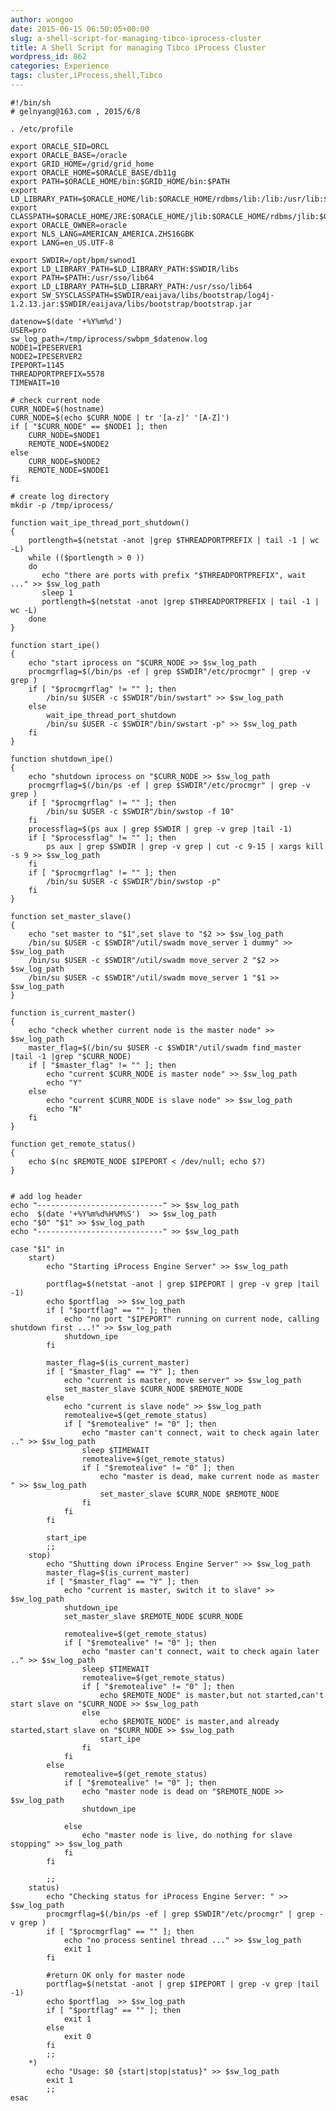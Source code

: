 ```yaml
---
author: wongoo
date: 2015-06-15 06:50:05+00:00
slug: a-shell-script-for-managing-tibco-iprocess-cluster
title: A Shell Script for managing Tibco iProcess Cluster
wordpress_id: 862
categories: Experience
tags: cluster,iProcess,shell,Tibco
---
```



    #!/bin/sh
    # gelnyang@163.com , 2015/6/8
    
    . /etc/profile
    
    export ORACLE_SID=ORCL
    export ORACLE_BASE=/oracle
    export GRID_HOME=/grid/grid_home
    export ORACLE_HOME=$ORACLE_BASE/db11g
    export PATH=$ORACLE_HOME/bin:$GRID_HOME/bin:$PATH
    export LD_LIBRARY_PATH=$ORACLE_HOME/lib:$ORACLE_HOME/rdbms/lib:/lib:/usr/lib:$LD_LIBRARY_PATH
    export CLASSPATH=$ORACLE_HOME/JRE:$ORACLE_HOME/jlib:$ORACLE_HOME/rdbms/jlib:$ORACLE_HOME/network/jlib
    export ORACLE_OWNER=oracle
    export NLS_LANG=AMERICAN_AMERICA.ZHS16GBK
    export LANG=en_US.UTF-8
    
    export SWDIR=/opt/bpm/swnod1
    export LD_LIBRARY_PATH=$LD_LIBRARY_PATH:$SWDIR/libs
    export PATH=$PATH:/usr/sso/lib64
    export LD_LIBRARY_PATH=$LD_LIBRARY_PATH:/usr/sso/lib64
    export SW_SYSCLASSPATH=$SWDIR/eaijava/libs/bootstrap/log4j-1.2.13.jar:$SWDIR/eaijava/libs/bootstrap/bootstrap.jar
    
    datenow=$(date '+%Y%m%d')
    USER=pro
    sw_log_path=/tmp/iprocess/swbpm_$datenow.log
    NODE1=IPESERVER1
    NODE2=IPESERVER2
    IPEPORT=1145
    THREADPORTPREFIX=5578
    TIMEWAIT=10
    
    # check current node
    CURR_NODE=$(hostname)
    CURR_NODE=$(echo $CURR_NODE | tr '[a-z]' '[A-Z]')   
    if [ "$CURR_NODE" == $NODE1 ]; then
    	CURR_NODE=$NODE1
    	REMOTE_NODE=$NODE2
    else
    	CURR_NODE=$NODE2
    	REMOTE_NODE=$NODE1
    fi
    
    # create log directory
    mkdir -p /tmp/iprocess/
    
    function wait_ipe_thread_port_shutdown()
    {
    	portlength=$(netstat -anot |grep $THREADPORTPREFIX | tail -1 | wc -L)
    	while (($portlength > 0 ))
    	do
    	   echo "there are ports with prefix "$THREADPORTPREFIX", wait ..." >> $sw_log_path
    	   sleep 1
    	   portlength=$(netstat -anot |grep $THREADPORTPREFIX | tail -1 | wc -L)
    	done
    }
    
    function start_ipe()
    {
    	echo "start iprocess on "$CURR_NODE >> $sw_log_path
    	procmgrflag=$(/bin/ps -ef | grep $SWDIR"/etc/procmgr" | grep -v grep )
    	if [ "$procmgrflag" != "" ]; then
    		/bin/su $USER -c $SWDIR"/bin/swstart" >> $sw_log_path
    	else
    		wait_ipe_thread_port_shutdown
    		/bin/su $USER -c $SWDIR"/bin/swstart -p" >> $sw_log_path
    	fi
    }
    
    function shutdown_ipe()
    {
    	echo "shutdown iprocess on "$CURR_NODE >> $sw_log_path
    	procmgrflag=$(/bin/ps -ef | grep $SWDIR"/etc/procmgr" | grep -v grep )
        if [ "$procmgrflag" != "" ]; then
    		/bin/su $USER -c $SWDIR"/bin/swstop -f 10"
    	fi
    	processflag=$(ps aux | grep $SWDIR | grep -v grep |tail -1)
    	if [ "$processflag" != "" ]; then
    		ps aux | grep $SWDIR | grep -v grep | cut -c 9-15 | xargs kill -s 9 >> $sw_log_path
    	fi
    	if [ "$procmgrflag" != "" ]; then
    		/bin/su $USER -c $SWDIR"/bin/swstop -p"
    	fi
    }
    
    function set_master_slave()
    {
    	echo "set master to "$1",set slave to "$2 >> $sw_log_path
    	/bin/su $USER -c $SWDIR"/util/swadm move_server 1 dummy" >> $sw_log_path
    	/bin/su $USER -c $SWDIR"/util/swadm move_server 2 "$2 >> $sw_log_path
    	/bin/su $USER -c $SWDIR"/util/swadm move_server 1 "$1 >> $sw_log_path
    }
    
    function is_current_master()
    {
    	echo "check whether current node is the master node" >> $sw_log_path
    	master_flag=$(/bin/su $USER -c $SWDIR"/util/swadm find_master |tail -1 |grep "$CURR_NODE)
    	if [ "$master_flag" != "" ]; then
    		echo "current $CURR_NODE is master node" >> $sw_log_path
    		echo "Y"
    	else
    		echo "current $CURR_NODE is slave node" >> $sw_log_path
    		echo "N"
    	fi
    }
    
    function get_remote_status()
    {
    	echo $(nc $REMOTE_NODE $IPEPORT < /dev/null; echo $?)
    }
    
    
    # add log header
    echo "----------------------------" >> $sw_log_path
    echo  $(date '+%Y%m%d%H%M%S')  >> $sw_log_path
    echo "$0" "$1" >> $sw_log_path
    echo "----------------------------" >> $sw_log_path
    
    case "$1" in
        start)
            echo "Starting iProcess Engine Server" >> $sw_log_path
    		
    		portflag=$(netstat -anot | grep $IPEPORT | grep -v grep |tail -1)
    		echo $portflag  >> $sw_log_path
    		if [ "$portflag" == "" ]; then
    			echo "no port "$IPEPORT" running on current node, calling shutdown first ...!" >> $sw_log_path
    			shutdown_ipe
    		fi
    		
    		master_flag=$(is_current_master)
    		if [ "$master_flag" == "Y" ]; then
    			echo "current is master, move server" >> $sw_log_path
    			set_master_slave $CURR_NODE $REMOTE_NODE
            else
    			echo "current is slave node" >> $sw_log_path
                remotealive=$(get_remote_status)
    			if [ "$remotealive" != "0" ]; then
    				echo "master can't connect, wait to check again later .." >> $sw_log_path
    				sleep $TIMEWAIT
    				remotealive=$(get_remote_status)
    				if [ "$remotealive" != "0" ]; then
    					echo "master is dead, make current node as master " >> $sw_log_path
    					set_master_slave $CURR_NODE $REMOTE_NODE
    				fi
    			fi
            fi
    		
    		start_ipe
            ;;
        stop)
            echo "Shutting down iProcess Engine Server" >> $sw_log_path
    		master_flag=$(is_current_master)
    		if [ "$master_flag" == "Y" ]; then
    			echo "current is master, switch it to slave" >> $sw_log_path
    			shutdown_ipe
    			set_master_slave $REMOTE_NODE $CURR_NODE
    		
    			remotealive=$(get_remote_status)
    			if [ "$remotealive" != "0" ]; then
    				echo "master can't connect, wait to check again later .." >> $sw_log_path
    				sleep $TIMEWAIT
    				remotealive=$(get_remote_status)
    				if [ "$remotealive" != "0" ]; then
    					echo $REMOTE_NODE" is master,but not started,can't start slave on "$CURR_NODE >> $sw_log_path
    				else
    					echo $REMOTE_NODE" is master,and already started,start slave on "$CURR_NODE >> $sw_log_path
    					start_ipe
    				fi
    			fi
    		else
    			remotealive=$(get_remote_status)
    			if [ "$remotealive" != "0" ]; then
    				echo "master node is dead on "$REMOTE_NODE >> $sw_log_path
    				shutdown_ipe
    				
    			else
    				echo "master node is live, do nothing for slave stopping" >> $sw_log_path
    			fi
    		fi
            
            ;;
        status)
            echo "Checking status for iProcess Engine Server: " >> $sw_log_path
    		procmgrflag=$(/bin/ps -ef | grep $SWDIR"/etc/procmgr" | grep -v grep )
            if [ "$procmgrflag" == "" ]; then
                echo "no process sentinel thread ..." >> $sw_log_path
    			exit 1
            fi
    		
    		#return OK only for master node
    		portflag=$(netstat -anot | grep $IPEPORT | grep -v grep |tail -1)
    		echo $portflag  >> $sw_log_path
    		if [ "$portflag" == "" ]; then
    			exit 1
    		else
    			exit 0
    		fi
            ;;
        *)
            echo "Usage: $0 {start|stop|status}" >> $sw_log_path
            exit 1
            ;;
    esac
    

